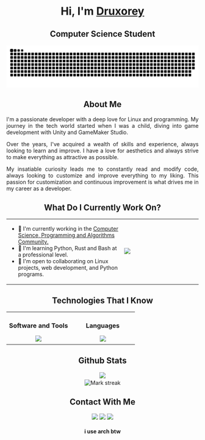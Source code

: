 
<!--! Title !-->

<h1 align="center">Hi, I'm <a href="https://druxorey.github.io/druxorey/">Druxorey</a></h1>
<h2 align="center">Computer Science Student</h1>

![snake](static/grid-snake.svg)

<!--! About Me !-->

<h2 align="center">About Me</h2>

<div style="text-align:justify;">
    <p>I'm a passionate developer with a deep love for Linux and programming. My journey in the tech world started when I was a child, diving into game development with Unity and GameMaker Studio.</p>
    <p>Over the years, I've acquired a wealth of skills and experience, always looking to learn and improve. I have a love for aesthetics and always strive to make everything as attractive as possible.</p>
    <p>My insatiable curiosity leads me to constantly read and modify code, always looking to customize and improve everything to my liking. This passion for customization and continuous improvement is what drives me in my career as a developer.</p>
</div>

<!--! What Do I Currently Work On? !-->

<h2 align="center">What Do I Currently Work On?</h2>

<table align="center">

<td width=60%>

* 🚀  I'm currently working in the [Computer Science, Programming and Algorithms Community.](http://cipalonline.github.io/)
* 🧠  I'm learning Python, Rust and Bash at a professional level.
* 🤝  I'm open to collaborating on Linux projects, web development, and Python programs.

</td>
<td text-align=center>
    <div><img src="https://github-readme-stats.vercel.app/api/top-langs/?username=Druxorey&langs_count=10&theme=dracula&layout=compact&border_color=ff6e96&bg_color=00000000&"/></div>
</td>

</table>

<!--! Technologies That I Know !-->

<h2 align="center">Technologies That I Know</h2>

<table align="center">

<td style="width:50%; text-align:center; vertical-align: top;">
<h3 align="center">Software and Tools</h3>
<img src="https://skillicons.dev/icons?i=discord,ps,ai,github,vscode,,neovim,linux,arch&perline=5"/>
</td>

<td style="width:50%; text-align:center; vertical-align: top;">
<h3 align="center">Languages</h3>
<img src="https://skillicons.dev/icons?i=git,html,css,bash,md,,vim,py,anaconda&perline=5"/>
</td>

</table>

<!--! Github Stats !-->

<h2 align="center">Github Stats</h2>

<div align="center">
<img src="https://github-readme-stats.vercel.app/api?username=druxorey&theme=dracula&show_icons=true&count_private=true&border_color=ff6e96&bg_color=00000000&"/>
<br>
<img alt="Mark streak" src="https://github-readme-streak-stats.herokuapp.com/?user=druxorey&theme=dracula&border=ff6e96&background=00000000"/>
</div>

<!--! Contact With Me !-->

<h2 align="center">Contact With Me</h2>

<div align="center">

[<img src ="https://img.shields.io/badge/website-%23.svg?&style=for-the-badge&logo=www&logoColor=white%22&color=1F1F28">](https://druxorey.github.io/druxorey/)
[<img src="https://img.shields.io/badge/linkedin-%2312100E.svg?&style=for-the-badge&logo=linkedin&logoColor=white&color=1F1F28" />](https://www.linkedin.com/in/guillermo-galav%C3%ADs-065b4928b/)
[<img src="https://img.shields.io/badge/gmail-%2312100E.svg?&style=for-the-badge&logo=gmail&logoColor=white&color=1F1F28" />](mailto:druxorey@gmail.com)

</div>

<h4 align="center">i use arch btw</h5>
